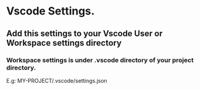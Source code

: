 # Vscode Settings.
## Add this settings to your Vscode User or Workspace settings directory
### Workspace settings is under .vscode directory of your project directory. 
E.g: MY-PROJECT/.vscode/settings.json
